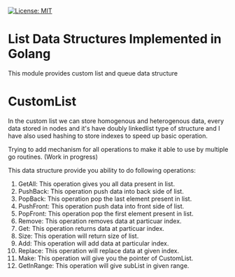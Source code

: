 [![License: MIT](https://img.shields.io/badge/License-MIT-green.svg)](https://opensource.org/licenses/MIT)
# List Data Structures Implemented in Golang
This module provides custom list and queue data structure

# CustomList
In the custom list we can store homogenous and heterogenous data, every data stored in nodes and it's have doubly linkedlist type of structure and 
I have also used hashing to store indexes to speed up basic operation.

Trying to add mechanism for all operations to make it able to use by multiple go routines. (Work in progress)

This data structure provide you ability to do following operations:

1. GetAll: This operation gives you all data present in list.
2. PushBack: This operation push data into back side of list.
3. PopBack: This operation pop the last element present in list.
4. PushFront: This operation push data into front side of list.
5. PopFront: This operation pop the first element present in list.
6. Remove: This operation removes data at particuar index.
7. Get: This operation returns data at particuar index.
8. Size: This operation will return size of list.
9. Add: This operation will add data at particular index.
10. Replace: This operation will replace data at given index.
11. Make: This operation will give you the pointer of CustomList.
12. GetInRange: This operation will give subList in given range.
